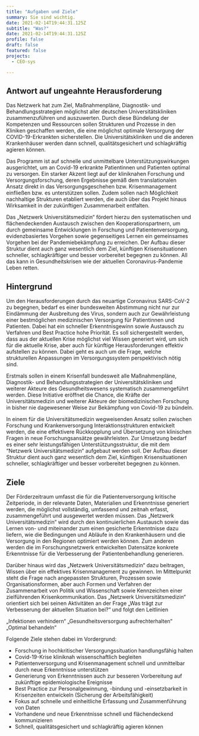 ```yaml
---
title: "Aufgaben und Ziele"
summary: Sie sind wichtig.
date: 2021-02-14T19:44:31.125Z
subtitle: "Was?"
date: 2021-02-14T19:44:31.125Z
profile: false
draft: false
featured: false
projects:
  - CEO-sys

---
```




<!--more-->

## Antwort auf ungeahnte Herausforderung

Das Netzwerk hat zum Ziel, Maßnahmenpläne, Diagnostik- und Behandlungsstrategien möglichst aller deutschen Universitätskliniken zusammenzuführen und auszuwerten. Durch diese Bündelung der Kompetenzen und Ressourcen sollen Strukturen und Prozesse in den Kliniken geschaffen werden, die eine möglichst optimale Versorgung der COVID-19-Erkrankten sicherstellen. Die Universitätskliniken und die anderen Krankenhäuser werden dann schnell, qualitätsgesichert und schlagkräftig agieren können. 

Das Programm ist auf schnelle und unmittelbare Unterstützungswirkungen ausgerichtet, um an Covid-19 erkrankte Patientinnen und Patienten optimal zu versorgen. Ein starker Akzent liegt auf der kliniknahen Forschung und Versorgungsforschung, deren Ergebnisse gemäß dem translationalen Ansatz direkt in das Versorgungsgeschehen bzw. Krisenmanagement einfließen bzw. es unterstützen sollen. Zudem sollen nach Möglichkeit nachhaltige Strukturen etabliert werden, die auch über das Projekt hinaus Wirksamkeit in der zukünftigen Zusammenarbeit entfalten.

Das „Netzwerk Universitätsmedizin“ fördert hierzu den systematischen und flächendeckenden Austausch zwischen den Kooperationspartnern, um durch gemeinsame Entwicklungen in Forschung und Patientenversorgung, evidenzbasiertes Vorgehen sowie gegenseitiges Lernen ein gemeinsames Vorgehen bei der Pandemiebekämpfung zu erreichen. Der Aufbau dieser Struktur dient auch ganz wesentlich dem Ziel, künftigen Krisensituationen schneller, schlagkräftiger und besser vorbereitet begegnen zu können. All das kann in Gesundheitskrisen wie der aktuellen Coronavirus-Pandemie Leben retten.
 
## Hintergrund

Um den Herausforderungen durch das neuartige Coronavirus SARS-CoV-2 zu begegnen, bedarf es einer bundesweiten Abstimmung nicht nur zur Eindämmung der Ausbreitung des Virus, sondern auch zur Gewährleistung einer bestmöglichen medizinischen Versorgung für Patientinnen und Patienten. Dabei hat ein schneller Erkenntnisgewinn sowie Austausch zu Verfahren und Best Practice hohe Priorität. Es soll sichergestellt werden, dass aus der aktuellen Krise möglichst viel Wissen generiert wird, um sich für die aktuelle Krise, aber auch für künftige Herausforderungen effektiv aufstellen zu können. Dabei geht es auch um die Frage, welche strukturellen Anpassungen im Versorgungssystem perspektivisch nötig sind.

Erstmals sollen in einem Krisenfall bundesweit alle Maßnahmenpläne, Diagnostik- und Behandlungsstrategien der Universitätskliniken und weiterer Akteure des Gesundheitswesens systematisch zusammengeführt werden. Diese Initiative eröffnet die Chance, die Kräfte der Universitätsmedizin und weiterer Akteure der biomedizinischen Forschung in bisher nie dagewesener Weise zur Bekämpfung von Covid-19 zu bündeln.

In einem für die Universitätsmedizin wegweisenden Ansatz sollen zwischen Forschung und Krankenversorgung Interaktionsstrukturen entwickelt werden, die eine effektivere Rückkopplung und Übersetzung von klinischen Fragen in neue Forschungsansätze gewährleisten. Zur Umsetzung bedarf es einer sehr leistungsfähigen Unterstützungsstruktur, die mit dem “Netzwerk Universitätsmedizin“ aufgebaut werden soll. Der Aufbau dieser Struktur dient auch ganz wesentlich dem Ziel, künftigen Krisensituationen schneller, schlagkräftiger und besser vorbereitet begegnen zu können.
 
## Ziele

Der Förderzeitraum umfasst die für die Patientenversorgung kritische Zeitperiode, in der relevante Daten, Materialien und Erkenntnisse generiert werden, die möglichst vollständig, umfassend und zeitnah erfasst, zusammengeführt und ausgewertet werden müssen. Das „Netzwerk Universitätsmedizin“ wird durch den kontinuierlichen Austausch sowie das Lernen von- und miteinander zum einen gesicherte Erkenntnisse dazu liefern, wie die Bedingungen und Abläufe in den Krankenhäusern und die Versorgung in den Regionen optimiert werden können. Zum anderen werden die im Forschungsnetzwerk entwickelten Datensätze konkrete Erkenntnisse für die Verbesserung der Patientenbehandlung generieren.

Darüber hinaus wird das „Netzwerk Universitätsmedizin“ dazu beitragen, Wissen über ein effektives Krisenmanagement zu gewinnen. Im Mittelpunkt steht die Frage nach angepassten Strukturen, Prozessen sowie Organisationsformen, aber auch Formen und Verfahren der Zusammenarbeit von Politik und Wissenschaft sowie Kennzeichen einer zielführenden Krisenkommunikation. Das „Netzwerk Universitätsmedizin“ orientiert sich bei seinen Aktivitäten an der Frage „Was trägt zur Verbesserung der aktuellen Situation bei?“ und folgt den Leitlinien

„Infektionen verhindern“
„Gesundheitsversorgung aufrechterhalten“
„Optimal behandeln“
 
Folgende Ziele stehen dabei im Vordergrund: 

- Forschung in hochkritischer Versorgungssituation handlungsfähig halten
- Covid-19-Krise kliniknah wissenschaftlich begleiten 
- Patientenversorgung und Krisenmanagement schnell und unmittelbar durch neue Erkenntnisse unterstützen
- Generierung von Erkenntnissen auch zur besseren Vorbereitung auf zukünftige epidemiologische Ereignisse
- Best Practice zur Personalgewinnung, -bindung und -einsetzbarkeit in Krisenzeiten entwickeln (Sicherung der Arbeitsfähigkeit)
- Fokus auf schnelle und einheitliche Erfassung und Zusammenführung von Daten
- Vorhandene und neue Erkenntnisse schnell und flächendeckend kommunizieren
- Schnell, qualitätsgesichert und schlagkräftig agieren können 

